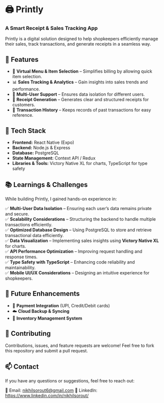 # 🖨️ Printly  

### A Smart Receipt & Sales Tracking App  

Printly is a digital solution designed to help shopkeepers efficiently manage their sales, track transactions, and generate receipts in a seamless way.  

## 🚀 Features  

- 📜 **Virtual Menu & Item Selection** – Simplifies billing by allowing quick item selection.  
- 📊 **Sales Tracking & Analytics** – Gain insights into sales trends and performance.  
- 🔄 **Multi-User Support** – Ensures data isolation for different users.  
- 📑 **Receipt Generation** – Generates clear and structured receipts for customers.  
- 📁 **Transaction History** – Keeps records of past transactions for easy reference.  

## 🎯 Tech Stack  

- **Frontend:** React Native (Expo)  
- **Backend:** Node.js & Express  
- **Database:** PostgreSQL  
- **State Management:** Context API / Redux  
- **Libraries & Tools:** Victory Native XL for charts, TypeScript for type safety  

## 📚 Learnings & Challenges  

While building Printly, I gained hands-on experience in:  

✅ **Multi-User Data Isolation** – Ensuring each user’s data remains private and secure.  
✅ **Scalability Considerations** – Structuring the backend to handle multiple transactions efficiently.  
✅ **Optimized Database Design** – Using PostgreSQL to store and retrieve transactional data efficiently.  
✅ **Data Visualization** – Implementing sales insights using **Victory Native XL** for charts.  
✅ **API Performance Optimization** – Improving request handling and response times.  
✅ **Type Safety with TypeScript** – Enhancing code reliability and maintainability.  
✅ **Mobile UI/UX Considerations** – Designing an intuitive experience for shopkeepers.  

## 📌 Future Enhancements  

- 🏦 **Payment Integration** (UPI, Credit/Debit cards)  
- ☁️ **Cloud Backup & Syncing**  
- 🛒 **Inventory Management System**  

## 🤝 Contributing  

Contributions, issues, and feature requests are welcome! Feel free to fork this repository and submit a pull request.  

## 📫 Contact  

If you have any questions or suggestions, feel free to reach out:  

📧 Email: nikhilsorout6@gmail.com
🔗 LinkedIn: https://www.linkedin.com/in/nikhilsorout/
